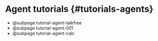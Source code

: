 # Agent tutorials {#tutorials-agents} 

* @subpage tutorial-agent-talkfree
* @subpage tutorial-agent-001
* @subpage tutorial-agent-calc


